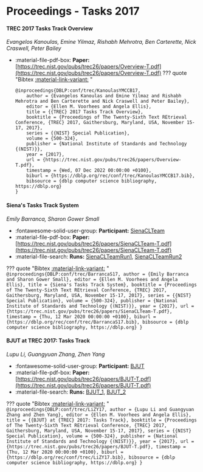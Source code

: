 # Proceedings - Tasks 2017 

#### TREC 2017 Tasks Track Overview

_Evangelos Kanoulas, Emine Yilmaz, Rishabh Mehrotra, Ben Carterette, Nick Craswell, Peter Bailey_

- :material-file-pdf-box: **Paper:** [https://trec.nist.gov/pubs/trec26/papers/Overview-T.pdf](https://trec.nist.gov/pubs/trec26/papers/Overview-T.pdf)
??? quote "Bibtex [:material-link-variant:](https://dblp.org/rec/conf/trec/KanoulasYMCCB17.bib) "
	```
	@inproceedings{DBLP:conf/trec/KanoulasYMCCB17,
		author = {Evangelos Kanoulas and Emine Yilmaz and Rishabh Mehrotra and Ben Carterette and Nick Craswell and Peter Bailey},
		editor = {Ellen M. Voorhees and Angela Ellis},
		title = {{TREC} 2017 Tasks Track Overview},
		booktitle = {Proceedings of The Twenty-Sixth Text REtrieval Conference, {TREC} 2017, Gaithersburg, Maryland, USA, November 15-17, 2017},
		series = {{NIST} Special Publication},
		volume = {500-324},
		publisher = {National Institute of Standards and Technology {(NIST)}},
		year = {2017},
		url = {https://trec.nist.gov/pubs/trec26/papers/Overview-T.pdf},
		timestamp = {Wed, 07 Dec 2022 00:00:00 +0100},
		biburl = {https://dblp.org/rec/conf/trec/KanoulasYMCCB17.bib},
		bibsource = {dblp computer science bibliography, https://dblp.org}
	}
	```

#### Siena's Tasks Track System

_Emily Barranca, Sharon Gower Small_

- :fontawesome-solid-user-group: **Participant:** [SienaCLTeam](./participants.md#sienaclteam)
- :material-file-pdf-box: **Paper:** [https://trec.nist.gov/pubs/trec26/papers/SienaCLTeam-T.pdf](https://trec.nist.gov/pubs/trec26/papers/SienaCLTeam-T.pdf)
- :material-file-search: **Runs:** [SienaCLTeamRun1](./runs.md#sienaclteamrun1), [SienaCLTeamRun2](./runs.md#sienaclteamrun2)

??? quote "Bibtex [:material-link-variant:](https://dblp.org/rec/conf/trec/BarrancaS17.bib) "
	```
	@inproceedings{DBLP:conf/trec/BarrancaS17,
		author = {Emily Barranca and Sharon Gower Small},
		editor = {Ellen M. Voorhees and Angela Ellis},
		title = {Siena's Tasks Track System},
		booktitle = {Proceedings of The Twenty-Sixth Text REtrieval Conference, {TREC} 2017, Gaithersburg, Maryland, USA, November 15-17, 2017},
		series = {{NIST} Special Publication},
		volume = {500-324},
		publisher = {National Institute of Standards and Technology {(NIST)}},
		year = {2017},
		url = {https://trec.nist.gov/pubs/trec26/papers/SienaCLTeam-T.pdf},
		timestamp = {Thu, 12 Mar 2020 00:00:00 +0100},
		biburl = {https://dblp.org/rec/conf/trec/BarrancaS17.bib},
		bibsource = {dblp computer science bibliography, https://dblp.org}
	}
	```

#### BJUT at TREC 2017: Tasks Track

_Lupu Li, Guangyuan Zhang, Zhen Yang_

- :fontawesome-solid-user-group: **Participant:** [BJUT](./participants.md#bjut)
- :material-file-pdf-box: **Paper:** [https://trec.nist.gov/pubs/trec26/papers/BJUT-T.pdf](https://trec.nist.gov/pubs/trec26/papers/BJUT-T.pdf)
- :material-file-search: **Runs:** [BJUT_1](./runs.md#bjut_1), [BJUT_2](./runs.md#bjut_2)

??? quote "Bibtex [:material-link-variant:](https://dblp.org/rec/conf/trec/LiZY17.bib) "
	```
	@inproceedings{DBLP:conf/trec/LiZY17,
		author = {Lupu Li and Guangyuan Zhang and Zhen Yang},
		editor = {Ellen M. Voorhees and Angela Ellis},
		title = {{BJUT} at {TREC} 2017: Tasks Track},
		booktitle = {Proceedings of The Twenty-Sixth Text REtrieval Conference, {TREC} 2017, Gaithersburg, Maryland, USA, November 15-17, 2017},
		series = {{NIST} Special Publication},
		volume = {500-324},
		publisher = {National Institute of Standards and Technology {(NIST)}},
		year = {2017},
		url = {https://trec.nist.gov/pubs/trec26/papers/BJUT-T.pdf},
		timestamp = {Thu, 12 Mar 2020 00:00:00 +0100},
		biburl = {https://dblp.org/rec/conf/trec/LiZY17.bib},
		bibsource = {dblp computer science bibliography, https://dblp.org}
	}
	```


